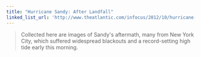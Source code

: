 ```yaml
---
title: "Hurricane Sandy: After Landfall"
linked_list_url: 'http://www.theatlantic.com/infocus/2012/10/hurricane-sandy-after-landfall/100396/'
---
```

<blockquote><p>
  Collected here are images of Sandy's aftermath, many from New York City, which suffered widespread blackouts and a record-setting high tide early this morning.
</p></blockquote>
